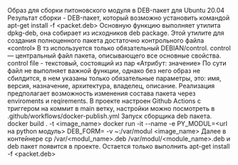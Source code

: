 Образ для сборки питоновского модуля в DEB-пакет для Ubuntu 20.04
Результат сборки - DEB-пакет, который возможно установить командой apt-get install -f <packet.deb>
Основную функцию выполняет утилита dpkg-deb, она собирает из исходников deb package.
Этой утилите для создания полноценного пакета достаточно контрольного файла «control»
В тз используется только обязательный DEBIAN/control.
control — центральный файл пакета, описывающего все основные свойства. control file - текстовый, состоящий из пар «Атрибут: значение»
По сути файл не выполняет важной функции, однако без него образ не сбилдится, в нем указаны только обязательные параметры, это: имя, версия, назначение, архитектура, владелец, описание.
Реализация предполагает возможность изменения состава пакета через enviroments и reqirements.
В проекте настроен Github Actions с триггером на коммит в main ветку, настройки можно посмотреть в .github/workflows/docker-publish.yml
Запуск сборщика deb пакета.
docker build . -t <image_name>
docker run -it --name <name> -e PY_MODUL=<url на python модуль> DEB_FORM=<version and architecture> -v ~<ProjectDir>:/var/modul <image_name>
Далее в контейнере cp /var/<modul_name>.deb /var/modul/<module_name>.deb и deb пакет появится в проекте.
Остается только выполнить apt-get install -f <packet.deb>


